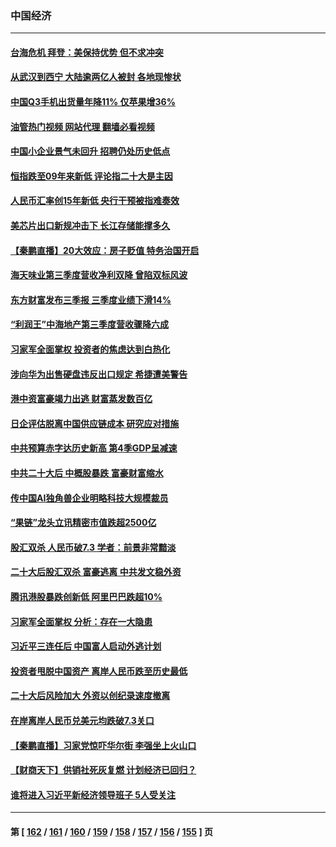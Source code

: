 ### 中国经济
---
#### [台海危机 拜登：美保持优势 但不求冲突](../../pages/ncid283/n13854087.md?10280045) 
#### [从武汉到西宁 大陆逾两亿人被封 各地现惨状](../../pages/ncid283/n13853937.md?10280045) 
#### [中国Q3手机出货量年降11% 仅苹果增36%](../../pages/ncid283/n13853847.md?10280045) 
#### [油管热门视频 网站代理 翻墙必看视频](http://132.145.103.77:81/youtube.html?10280045)
#### [中国小企业景气未回升 招聘仍处历史低点](../../pages/ncid283/n13853802.md?10280045) 
#### [恒指跌至09年来新低 评论指二十大是主因](../../pages/ncid283/n13853778.md?10280045) 
#### [人民币汇率创15年新低 央行干预被指难奏效](../../pages/ncid283/n13853747.md?10280045) 
#### [美芯片出口新规冲击下 长江存储能撑多久](../../pages/ncid283/n13853534.md?10280045) 
#### [【秦鹏直播】20大效应：房子贬值 特务治国开启](../../pages/ncid283/n13853290.md?10280045) 
#### [海天味业第三季度营收净利双降 曾陷双标风波](../../pages/ncid283/n13853505.md?10280045) 
#### [东方财富发布三季报 三季度业绩下滑14%](../../pages/ncid283/n13853482.md?10280045) 
#### [“利润王”中海地产第三季度营收骤降六成](../../pages/ncid283/n13853462.md?10280045) 
#### [习家军全面掌权 投资者的焦虑达到白热化](../../pages/ncid283/n13853461.md?10280045) 
#### [涉向华为出售硬盘违反出口规定 希捷遭美警告](../../pages/ncid283/n13853447.md?10280045) 
#### [港中资富豪竭力出逃 财富蒸发数百亿](../../pages/ncid283/n13852973.md?10280045) 
#### [日企评估脱离中国供应链成本 研究应对措施](../../pages/ncid283/n13852972.md?10280045) 
#### [中共预算赤字达历史新高 第4季GDP呈减速](../../pages/ncid283/n13853163.md?10280045) 
#### [中共二十大后 中概股暴跌 富豪财富缩水](../../pages/ncid283/n13852737.md?10280045) 
#### [传中国AI独角兽企业明略科技大规模裁员](../../pages/ncid283/n13852723.md?10280045) 
#### [“果链”龙头立讯精密市值跌超2500亿](../../pages/ncid283/n13852699.md?10280045) 
#### [股汇双杀 人民币破7.3 学者：前景非常黯淡](../../pages/ncid283/n13852668.md?10280045) 
#### [二十大后股汇双杀 富豪逃离 中共发文稳外资](../../pages/ncid283/n13852474.md?10280045) 
#### [腾讯港股暴跌创新低 阿里巴巴跌超10%](../../pages/ncid283/n13852635.md?10280045) 
#### [习家军全面掌权 分析：存在一大隐患](../../pages/ncid283/n13852543.md?10280045) 
#### [习近平三连任后 中国富人启动外逃计划](../../pages/ncid283/n13852407.md?10280045) 
#### [投资者甩脱中国资产 离岸人民币跌至历史最低](../../pages/ncid283/n13852379.md?10280045) 
#### [二十大后风险加大 外资以创纪录速度撤离](../../pages/ncid283/n13852213.md?10280045) 
#### [在岸离岸人民币兑美元均跌破7.3关口](../../pages/ncid283/n13852171.md?10280045) 
#### [【秦鹏直播】习家党惊吓华尔街 李强坐上火山口](../../pages/ncid283/n13852079.md?10280045) 
#### [【财商天下】供销社死灰复燃 计划经济已回归？](../../pages/ncid283/n13852039.md?10280045) 
#### [谁将进入习近平新经济领导班子 5人受关注](../../pages/ncid283/n13852035.md?10280045) 

---
#### 第 [ [162](./162.md?10280045) / [161](./161.md?10280045) / [160](./160.md?10280045) / [159](./159.md?10280045) / [158](./158.md?10280045) / [157](./157.md?10280045) / [156](./156.md?10280045) / [155](./155.md?10280045) ] 页
